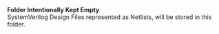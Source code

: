 **Folder Intentionally Kept Empty**  
SystemVerilog Design Files represented as Netlists, will be stored in this folder.